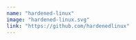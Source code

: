 ```yaml
---
name: "hardened-linux"
image: "hardened-linux.svg"
link: "https://github.com/hardenedlinux"
---
```

